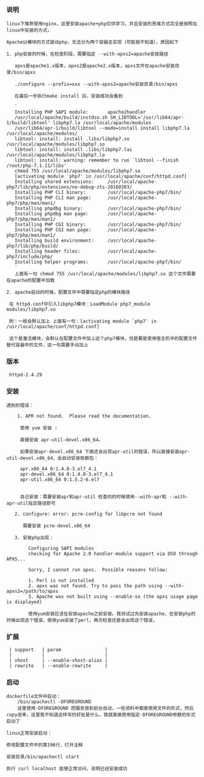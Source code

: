 ### 说明

    linux下推荐使用nginx，这里安装apache+php仅供学习，并且安装的思维方式完全是按照在linux中安装的方式，
     
    Apache以模块的方式驱动php，无法分为两个容器去实现（可能我不知道），原因如下
     
    1. php安装的时候，在检查阶段，需要指定 --with-apxs2=apache安装路径
        
       apxs是apache1.x版本，apxs2是apache2.x版本，apxs文件在apache安装目录/bin/apxs
       
       ./configure --prefix=xxx --with-apxs2=apache安装目录/bin/apxs
        
       在最后一步执行make install 后，安装成功会看到
       
       `
       Installing PHP SAPI module:       apache2handler
       /usr/local/apache/build/instdso.sh SH_LIBTOOL='/usr/lib64/apr-1/build/libtool' libphp7.la /usr/local/apache/modules
       /usr/lib64/apr-1/build/libtool --mode=install install libphp7.la /usr/local/apache/modules/
       libtool: install: install .libs/libphp7.so /usr/local/apache/modules/libphp7.so
       libtool: install: install .libs/libphp7.lai /usr/local/apache/modules/libphp7.la
       libtool: install: warning: remember to run `libtool --finish /root/php-7.1.11/libs'
       chmod 755 /usr/local/apache/modules/libphp7.so
       [activating module `php7' in /usr/local/apache/conf/httpd.conf]
       Installing shared extensions:     /usr/local/apache-php7/lib/php/extensions/no-debug-zts-20160303/
       Installing PHP CLI binary:        /usr/local/apache-php7/bin/
       Installing PHP CLI man page:      /usr/local/apache-php7/php/man/man1/
       Installing phpdbg binary:         /usr/local/apache-php7/bin/
       Installing phpdbg man page:       /usr/local/apache-php7/php/man/man1/
       Installing PHP CGI binary:        /usr/local/apache-php7/bin/
       Installing PHP CGI man page:      /usr/local/apache-php7/php/man/man1/
       Installing build environment:     /usr/local/apache-php7/lib/php/build/
       Installing header files:          /usr/local/apache-php7/include/php/
       Installing helper programs:       /usr/local/apache-php7/bin/
       `
       上面有一句 chmod 755 /usr/local/apache/modules/libphp7.so 这个文件需要在apache的配置中加载 
        
    2. apache启动的时候，配置文件中需要指定php的模块路径
     
     在 httpd.conf中引入libphp7模块：LoadModule php7_module        modules/libphp7.so
     
     附：一般会默认加上 上面有一句：[activating module `php7' in /usr/local/apache/conf/httpd.conf]
      
     这个是激活模块，会默认在配置文件中加上这个php7模块，但是要是使用宿主机中的配置文件替代容器中的文件，这一句需要手动加上
    
    
### 版本
     
     httpd-2.4.29
     
### 安装

    遇到的错误：
     
        1. APR not found.  Please read the documentation.
         
         使用 yum 安装 :
         
         直接安装 apr-util-devel.x86_64。
          
         如果安装apr-devel.x86_64 下面还会出现apr-util的错误，所以直接安装apr-util-devel.x86_64、会自动安装依赖包：
        
         apr.x86_64 0:1.4.8-3.el7_4.1
         apr-devel.x86_64 0:1.4.8-3.el7_4.1
         apr-util.x86_64 0:1.5.2-6.el7 
         
        
         自己安装：需要安装apr和apr-util 检查的的时候使用--with-apr和 --with-apr-util指定路径即可
         
       2. configure: error: pcre-config for libpcre not found
       
          需要安装 pcre-devel.x86_64
          
       3. 安装php出现：
       
            Configuring SAPI modules
            checking for Apache 2.0 handler-module support via DSO through APXS... 
            
            Sorry, I cannot run apxs.  Possible reasons follow:
            
            1. Perl is not installed
            2. apxs was not found. Try to pass the path using --with-apxs2=/path/to/apxs
            3. Apache was not built using --enable-so (the apxs usage page is displayed)
            
            使用yum安装应该在安装apache之前安装。我测试过先安装apache，在安装php的时候出现这个错误，使用yum安装了perl，再次检查还是会出现这个错误，
### 扩展
    
     | support   | param                |
     |           |                      |
     | vhost     | --enable-vhost-alias |
     | rewrite   | --enable-rewrite     |
     
### 启动
    
    dockerfile文件中启动：
        /bin/apachectl -DFOREGROUND 
        这里使用-DFOREGROUND 把服务放到前台自动，一些资料中都是使用文件的形式，然后copy进来，这里我不知道这样写的好处是什么，我就直接使用指定-DFOREGROUND参数的形式启动了
    
    linux正常安装启动：
     
    修改配置文件中的第196行，打开注释
     
    安装目录/bin/apachectl start
     
    执行 curl localhost 能够正常访问，说明已经安装成功